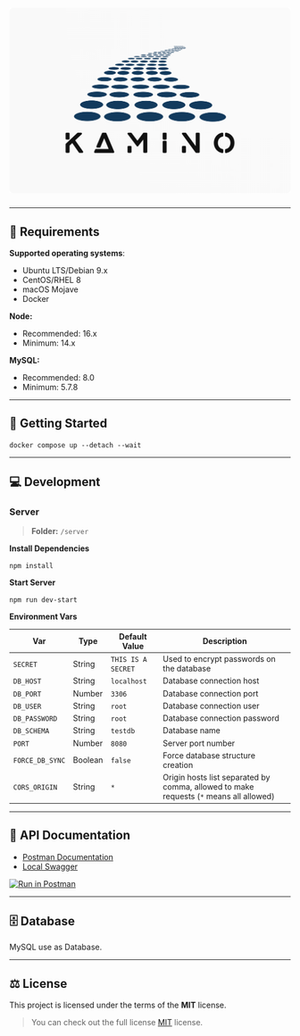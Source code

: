 <h1 align="center">
    <a>
        <img src="./.github/assets/logo.png">
    </a>
</h1>

<p align="center">
  <i align="center"></i>
</p>

------
## 🧰 Requirements

**Supported operating systems**:

- Ubuntu LTS/Debian 9.x
- CentOS/RHEL 8
- macOS Mojave
- Docker

**Node:**
 - Recommended: 16.x
 - Minimum: 14.x

**MySQL:**
- Recommended: 8.0
- Minimum: 5.7.8

------
## 🚀 Getting Started

```shell
docker compose up --detach --wait
```

------
## 💻 Development

### Server

>**Folder:** `/server` 

**Install Dependencies**
```shell
npm install
```

**Start Server**
```shell
npm run dev-start
```
**Environment Vars**

| Var             | Type    | Default Value       | Description                                                                            |
|-----------------|---------|---------------------|----------------------------------------------------------------------------------------|
| `SECRET`        | String  | `THIS IS A SECRET`  | Used to encrypt passwords on the database                                              |
| `DB_HOST`       | String  | `localhost`         | Database connection host                                                               |
| `DB_PORT`       | Number  | `3306`              | Database connection port                                                               |
| `DB_USER`       | String  | `root`              | Database connection user                                                               |
| `DB_PASSWORD`   | String  | `root`              | Database connection password                                                           |
| `DB_SCHEMA`     | String  | `testdb`            | Database name                                                                          |
| `PORT`          | Number  | `8080`              | Server port number                                                                     |
| `FORCE_DB_SYNC` | Boolean | `false`             | Force database structure creation                                                      |
| `CORS_ORIGIN`   | String  | `*`                 | Origin hosts list separated by comma, allowed to make requests (`*` means all allowed) |

------
## 📖 API Documentation

 - [Postman Documentation](https://documenter.getpostman.com/view/954922/2s9Xy2MrRn)
 - [Local Swagger](http://localhost:8080/api-docs)

[![Run in Postman](https://run.pstmn.io/button.svg)](https://god.gw.postman.com/run-collection/954922-f2c48d14-63b7-41b0-9d40-211a6c55210f)

------
## 🗄️  Database

MySQL use as Database.

------
## ⚖️  License

This project is licensed under the terms of the **MIT** license.

>You can check out the full license [MIT](./LICENSE) license.
